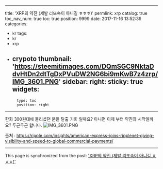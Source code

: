 
---
title: 'XRP의 약진 (제발 리또속이 아니길 ㅎㅎㅎ)'
permlink: xrp
catalog: true
toc_nav_num: true
toc: true
position: 9999
date: 2017-11-16 13:52:39
categories:
- kr
tags:
- kr
- xrp
- crypoto
thumbnail: 'https://steemitimages.com/DQmSGC9NktaDdvHtDn2dtTgDxPVuDW2NG6bi9mKwB7z4zrp/IMG_3601.PNG'
sidebar:
    right:
        sticky: true
widgets:
    -
        type: toc
        position: right
---


한화 300원대에 물리셨던 분들 탈출 기회 일까요? 
아니면 이제 부터 약진의 시작일까요? 
두근두근 합니다. 
![IMG_3601.PNG](https://steemitimages.com/DQmSGC9NktaDdvHtDn2dtTgDxPVuDW2NG6bi9mKwB7z4zrp/IMG_3601.PNG)

출처 : https://ripple.com/insights/american-express-joins-ripplenet-giving-visibility-and-speed-to-global-commercial-payments/

- - -

This page is synchronized from the post: ['XRP의 약진 (제발 리또속이 아니길 ㅎㅎㅎ)'](https://steemit.com/@kingbit/xrp)
